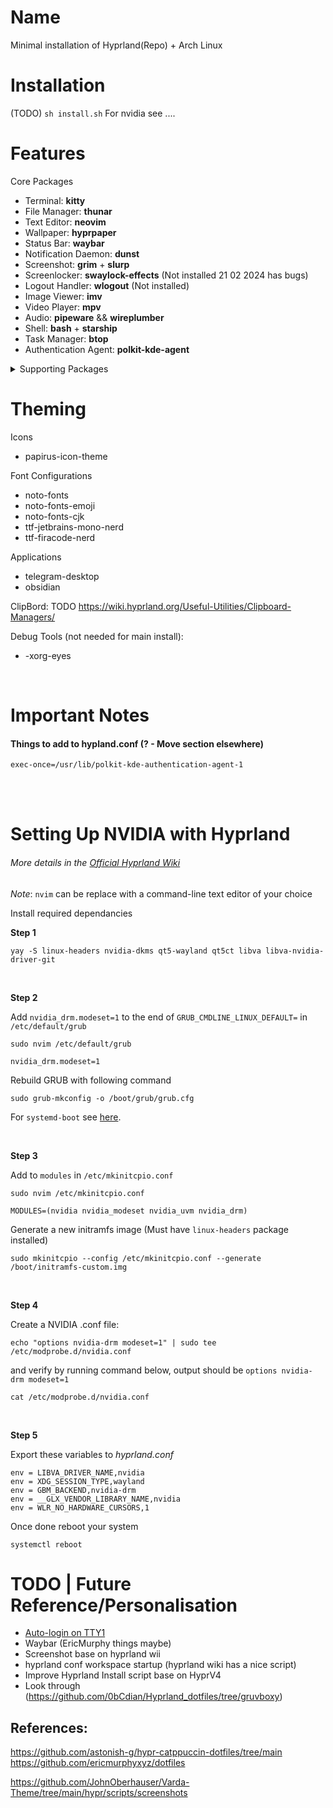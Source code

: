 # Name
Minimal installation of Hyprland(Repo) + Arch Linux

# Installation
(TODO)
`sh install.sh`
For nvidia see ....

# Features
Core Packages
- Terminal: **kitty**
- File Manager: **thunar**
- Text Editor: **neovim**
- Wallpaper: **hyprpaper**
- Status Bar: **waybar**
- Notification Daemon: **dunst**
- Screenshot: **grim** + **slurp**
- Screenlocker: **swaylock-effects** (Not installed 21 02 2024 has bugs)
- Logout Handler: **wlogout** (Not installed)
- Image Viewer: **imv**
- Video Player: **mpv**
- Audio: **pipeware** && **wireplumber**
- Shell: **bash** + **starship**
- Task Manager: **btop**
- Authentication Agent: **polkit-kde-agent**


<details>
<summary>
    Supporting Packages
</summary>
 
    - git
    - yay
    - qt5-wayland
    - qt6-wayland
    - qt5ct
    - qt6ct 
    - xdg-desktop-portal-hyprland
    - xdg-desktop-portal-gtk (Reccomended for `file picker` in Hyprland Wiki)
    - bluetooth packages (? - required more testing)
    - wl-clipboard : Enable *neovim* system compatible clipboard
    - htop : Process Manager
    - xdg-user-dirs : File manager support for common directories
    - udiskie (? double check if needed for mounting)
    - nwg-look-bin
    - kvantum
    - hyprpicker-git
    - thunar-volman, gvfs | Support for mounting devices
    - thunar-archieve-plugins & xarchiver | Allows for right-click extract functions
    - tumbler | Adds preview thumbnails to thunar
</details>



# Theming

Icons
- papirus-icon-theme

Font Configurations
- noto-fonts
- noto-fonts-emoji
- noto-fonts-cjk
- ttf-jetbrains-mono-nerd
- ttf-firacode-nerd

Applications
- telegram-desktop
- obsidian

ClipBord:
TODO https://wiki.hyprland.org/Useful-Utilities/Clipboard-Managers/

Debug Tools (not needed for main install):
- -xorg-eyes 


<br/>


# Important Notes
#### Things to add to hypland.conf (? - Move section elsewhere)
```
exec-once=/usr/lib/polkit-kde-authentication-agent-1
```


<br/><br/>

# Setting Up NVIDIA with Hyprland
###### More details in the [Official Hyprland Wiki](https://wiki.hyprland.org/Nvidia/)
*Note*: `nvim` can be replace with a command-line text editor of your choice

Install required dependancies

**Step 1**

```
yay -S linux-headers nvidia-dkms qt5-wayland qt5ct libva libva-nvidia-driver-git
```
<br/>

**Step 2**

Add `nvidia_drm.modeset=1` to the end of `GRUB_CMDLINE_LINUX_DEFAULT=` in `/etc/default/grub`

```
sudo nvim /etc/default/grub
```
```
nvidia_drm.modeset=1
```

Rebuild GRUB with following command
```
sudo grub-mkconfig -o /boot/grub/grub.cfg
```
For `systemd-boot` see [here](http://wiki.hyprland.org/Nvidia/#how-to-get-hyprland-to-possibly-work-on-nvidia).

<br/>

**Step 3**

Add to `modules` in `/etc/mkinitcpio.conf`

```
sudo nvim /etc/mkinitcpio.conf
```
```
MODULES=(nvidia nvidia_modeset nvidia_uvm nvidia_drm)
```

Generate a new initramfs image (Must have `linux-headers` package installed)

```
sudo mkinitcpio --config /etc/mkinitcpio.conf --generate /boot/initramfs-custom.img
```
<br/>

**Step 4**

Create a NVIDIA .conf file:
```
echo "options nvidia-drm modeset=1" | sudo tee /etc/modprobe.d/nvidia.conf
```

and verify by running command below, output should be `options nvidia-drm modeset=1`
```
cat /etc/modprobe.d/nvidia.conf
```
<br/>

**Step 5**

Export these variables to *hyprland.conf*

```
env = LIBVA_DRIVER_NAME,nvidia
env = XDG_SESSION_TYPE,wayland
env = GBM_BACKEND,nvidia-drm
env = __GLX_VENDOR_LIBRARY_NAME,nvidia
env = WLR_NO_HARDWARE_CURSORS,1
```


Once done reboot your system
```
systemctl reboot
```


# TODO | Future Reference/Personalisation
- [Auto-login on TTY1](https://wiki.archlinux.org/title/Getty#Automatic_login_to_virtual_console)
- Waybar (EricMurphy things maybe)
- Screenshot base on hyprland wii
- hyprland conf workspace startup (hyprland wiki has a nice script)
- Improve Hyprland Install script base on HyprV4
- Look through (https://github.com/0bCdian/Hyprland_dotfiles/tree/gruvboxy)

[comment]: <> (This is a comment, it will not be included)
[comment]: <> (in  the output file unless you use it in)
[comment]: <> (a reference style link.)
<!-- your comment -->
[//]: <> (This is also a comment.)
[//]: # (This may be the most platform independent comment)
## References:
https://github.com/astonish-g/hypr-catppuccin-dotfiles/tree/main
https://github.com/ericmurphyxyz/dotfiles

https://github.com/JohnOberhauser/Varda-Theme/tree/main/hypr/scripts/screenshots
